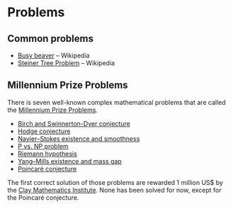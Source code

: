 # Problems

## Common problems

- [Busy beaver](https://wikipedia.org/wiki/busy_beaver) – Wikipedia
- [Steiner Tree Problem](https://wikipedia.org/wiki/steiner_tree_problem) – Wikipedia

## Millennium Prize Problems

There is seven well-known complex mathematical problems that are called the [Millennium Prize Problems](https://en.wikipedia.org/wiki/Millennium_Prize_Problems).

- [Birch and Swinnerton-Dyer conjecture](https://en.wikipedia.org/wiki/Birch_and_Swinnerton-Dyer_conjecture "Birch and Swinnerton-Dyer conjecture")
- [Hodge conjecture](https://en.wikipedia.org/wiki/Hodge_conjecture "Hodge conjecture")
- [Navier–Stokes existence and smoothness](https://en.wikipedia.org/wiki/Navier%E2%80%93Stokes_existence_and_smoothness "Navier–Stokes existence and smoothness")
- [P vs. NP problem](p-vs-np.md)
- [Riemann hypothesis](https://en.wikipedia.org/wiki/Riemann_hypothesis "Riemann hypothesis")
- [Yang–Mills existence and mass gap](https://en.wikipedia.org/wiki/Yang%E2%80%93Mills_existence_and_mass_gap "Yang–Mills existence and mass gap")
- [Poincaré conjecture](https://en.wikipedia.org/wiki/Poincar%C3%A9_conjecture "Poincaré conjecture")


The first correct solution of those problems are rewarded 1 million US$ by the [Clay Mathematics Institute](https://en.wikipedia.org/wiki/Clay_Mathematics_Institute). None has been solved for now, except for the Poincaré conjecture.